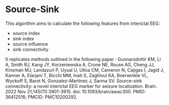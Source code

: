 # Source-Sink

This algorithm aims to calculate the following features from interictal EEG:
- source index
- sink index
- source influence
- sink connectivity

It replicates methods outlined in the following paper : Gunnarsdottir KM, Li A, Smith RJ, Kang JY, Korzeniewska A, Crone NE, Rouse AG, Cheng JJ, Kinsman MJ, Landazuri P, Uysal U, Ulloa CM, Cameron N, Cajigas I, Jagid J, Kanner A, Elarjani T, Bicchi MM, Inati S, Zaghloul KA, Boerwinkle VL, Wyckoff S, Barot N, Gonzalez-Martinez J, Sarma SV. Source-sink connectivity: a novel interictal EEG marker for seizure localization. Brain. 2022 Nov 21;145(11):3901-3915. doi: 10.1093/brain/awac300. PMID: 36412516; PMCID: PMC10200292.


  
